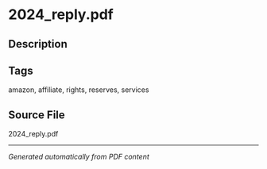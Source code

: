 # 2024_reply.pdf

## Description

## Tags
amazon, affiliate, rights, reserves, services

## Source File
2024_reply.pdf

---
*Generated automatically from PDF content*

